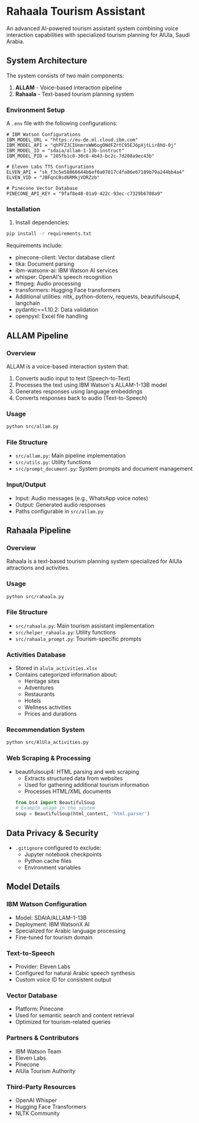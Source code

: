 #  Rahaala Tourism Assistant

An advanced AI-powered tourism assistant system combining voice interaction capabilities with specialized tourism planning for AlUla, Saudi Arabia.

## System Architecture

The system consists of two main components:
1. **ALLAM** - Voice-based interaction pipeline
2. **Rahaala** - Text-based tourism planning system

### Environment Setup

A `.env` file with the following configurations:

```env
# IBM Watson Configurations
IBM_MODEL_URL = "https://eu-de.ml.cloud.ibm.com"
IBM_MODEL_API = "qhPFZJCIUnmrxWW6ogONdFZrtC95EJ6pXjtLir8hU-0j"
IBM_MODEL_ID = "sdaia/allam-1-13b-instruct"
IBM_MODEL_PID = "285fb1c8-30c8-4b43-bc2c-7d208a9ec43b"

# Eleven Labs TTS Configurations
ELVEN_API = "sk_f3c5e58866644b6ef0a07817c4fa86e67189b79a244bb4a4"
ELVEN_VID = "JBFqnCBsd6RMkjVDRZzb"

# Pinecone Vector Database
PINECONE_API_KEY = "9faf8e48-01a9-422c-93ec-c7329b6708a9"
```

### Installation

1. Install dependencies:
```bash
pip install -r requirements.txt
```

Requirements include:
- pinecone-client: Vector database client
- tika: Document parsing
- ibm-watsonx-ai: IBM Watson AI services
- whisper: OpenAI's speech recognition
- ffmpeg: Audio processing
- transformers: Hugging Face transformers
- Additional utilities: nltk, python-dotenv, requests, beautifulsoup4, langchain
- pydantic==1.10.2: Data validation
- openpyxl: Excel file handling

## ALLAM Pipeline

### Overview
ALLAM is a voice-based interaction system that:
1. Converts audio input to text (Speech-to-Text)
2. Processes the text using IBM Watson's ALLAM-1-13B model
3. Generates responses using language embeddings
4. Converts responses back to audio (Text-to-Speech)

### Usage
```bash
python src/allam.py
```

### File Structure
- `src/allam.py`: Main pipeline implementation
- `src/utils.py`: Utility functions
- `src/prompt_document.py`: System prompts and document management

### Input/Output
- Input: Audio messages (e.g., WhatsApp voice notes)
- Output: Generated audio responses
- Paths configurable in `src/allam.py`

## Rahaala Pipeline

### Overview
Rahaala is a text-based tourism planning system specialized for AlUla attractions and activities.

### Usage
```bash
python src/rahaala.py
```

### File Structure
- `src/rahaala.py`: Main tourism assistant implementation
- `src/helper_rahaala.py`: Utility functions
- `src/rahaala_prompt.py`: Tourism-specific prompts

### Activities Database
- Stored in `alula_activities.xlsx`
- Contains categorized information about:
  - Heritage sites
  - Adventures
  - Restaurants
  - Hotels
  - Wellness activities
  - Prices and durations

### Recommendation System
```bash
python src/AlUla_activities.py
```
### Web Scraping & Processing
- beautifulsoup4: HTML parsing and web scraping
  - Extracts structured data from websites
  - Used for gathering additional tourism information
  - Processes HTML/XML documents
  ```python
  from bs4 import BeautifulSoup
  # Example usage in the system
  soup = BeautifulSoup(html_content, 'html.parser')
  
## Data Privacy & Security
- `.gitignore` configured to exclude:
  - Jupyter notebook checkpoints
  - Python cache files
  - Environment variables

## Model Details

### IBM Watson Configuration
- Model: SDAIA/ALLAM-1-13B
- Deployment: IBM WatsonX AI
- Specialized for Arabic language processing
- Fine-tuned for tourism domain

### Text-to-Speech
- Provider: Eleven Labs
- Configured for natural Arabic speech synthesis
- Custom voice ID for consistent output

### Vector Database
- Platform: Pinecone
- Used for semantic search and content retrieval
- Optimized for tourism-related queries

 ### Partners & Contributors
- IBM Watson Team
- Eleven Labs
- Pinecone
- AlUla Tourism Authority
### Third-Party Resources
- OpenAI Whisper
- Hugging Face Transformers
- NLTK Community

